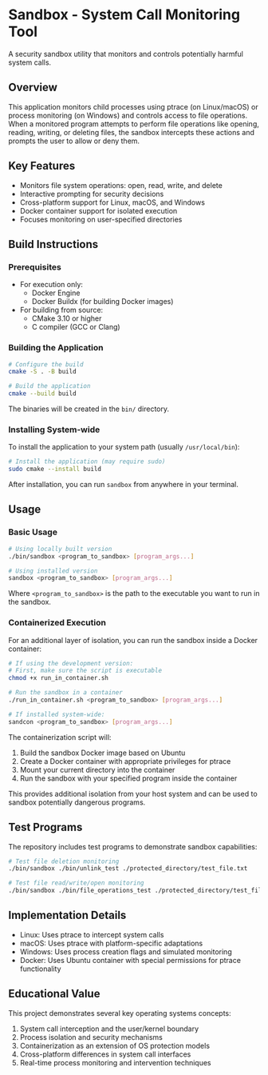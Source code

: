 # Sandbox - System Call Monitoring Tool

A security sandbox utility that monitors and controls potentially harmful system calls.

## Overview

This application monitors child processes using ptrace (on Linux/macOS) or process monitoring (on Windows) and controls access to file operations. When a monitored program attempts to perform file operations like opening, reading, writing, or deleting files, the sandbox intercepts these actions and prompts the user to allow or deny them.

## Key Features

- Monitors file system operations: open, read, write, and delete
- Interactive prompting for security decisions
- Cross-platform support for Linux, macOS, and Windows
- Docker container support for isolated execution
- Focuses monitoring on user-specified directories

## Build Instructions

### Prerequisites

- For execution only:
  - Docker Engine
  - Docker Buildx (for building Docker images)
- For building from source:
  - CMake 3.10 or higher
  - C compiler (GCC or Clang)

### Building the Application

```bash
# Configure the build
cmake -S . -B build

# Build the application
cmake --build build
```

The binaries will be created in the `bin/` directory.

### Installing System-wide

To install the application to your system path (usually `/usr/local/bin`):

```bash
# Install the application (may require sudo)
sudo cmake --install build
```

After installation, you can run `sandbox` from anywhere in your terminal.

## Usage

### Basic Usage

```bash
# Using locally built version
./bin/sandbox <program_to_sandbox> [program_args...]

# Using installed version 
sandbox <program_to_sandbox> [program_args...]
```

Where `<program_to_sandbox>` is the path to the executable you want to run in the sandbox.

### Containerized Execution

For an additional layer of isolation, you can run the sandbox inside a Docker container:

```bash
# If using the development version:
# First, make sure the script is executable
chmod +x run_in_container.sh

# Run the sandbox in a container
./run_in_container.sh <program_to_sandbox> [program_args...]

# If installed system-wide:
sandcon <program_to_sandbox> [program_args...]
```

The containerization script will:
1. Build the sandbox Docker image based on Ubuntu
2. Create a Docker container with appropriate privileges for ptrace
3. Mount your current directory into the container
4. Run the sandbox with your specified program inside the container

This provides additional isolation from your host system and can be used to sandbox potentially dangerous programs.

## Test Programs

The repository includes test programs to demonstrate sandbox capabilities:

```bash
# Test file deletion monitoring
./bin/sandbox ./bin/unlink_test ./protected_directory/test_file.txt

# Test file read/write/open monitoring
./bin/sandbox ./bin/file_operations_test ./protected_directory/test_file.txt
```

## Implementation Details

- Linux: Uses ptrace to intercept system calls
- macOS: Uses ptrace with platform-specific adaptations
- Windows: Uses process creation flags and simulated monitoring
- Docker: Uses Ubuntu container with special permissions for ptrace functionality

## Educational Value

This project demonstrates several key operating systems concepts:
1. System call interception and the user/kernel boundary
2. Process isolation and security mechanisms
3. Containerization as an extension of OS protection models
4. Cross-platform differences in system call interfaces
5. Real-time process monitoring and intervention techniques

